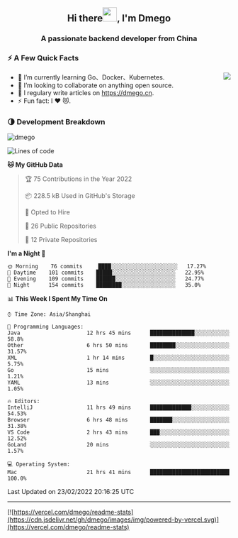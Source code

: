 <h2 align="center">Hi there<img src="https://cdn.jsdelivr.net/gh/dmego/images/img/Hi.gif" height="32" />, I'm Dmego </h2>
<h3 align="center">A passionate backend developer from China</h3>

### ⚡️ A Few Quick Facts

<img align="right" src="https://readme-stats-dmego.vercel.app/api?username=dmego&show_icons=true&icon_color=1573B3&hide_title=true&text_color=718096&bg_color=00000000&hide_border=true"/>

<ul>
    <li> 🌱 I’m currently learning Go、Docker、Kubernetes.</li>
    <li> 👯 I’m looking to collaborate on anything open source.</li>
    <li> 📝 I regulary write articles on <a href="https://dmego.cn">https://dmego.cn</a>.</li>
    <li> ⚡ Fun fact: I ❤️ 😻.</li>
</ul>

### 🌗 Development Breakdown

<img src="https://komarev.com/ghpvc/?username=dmego" alt="dmego" />

<!--START_SECTION:waka-->
![Lines of code](https://img.shields.io/badge/From%20Hello%20World%20I%27ve%20Written-252%20Thousand%20lines%20of%20code-blue)

**🐱 My GitHub Data** 

> 🏆 75 Contributions in the Year 2022
 > 
> 📦 228.5 kB Used in GitHub's Storage 
 > 
> 💼 Opted to Hire
 > 
> 📜 26 Public Repositories 
 > 
> 🔑 12 Private Repositories  
 > 
**I'm a Night 🦉** 

```text
🌞 Morning    76 commits     ████░░░░░░░░░░░░░░░░░░░░░   17.27% 
🌆 Daytime    101 commits    █████░░░░░░░░░░░░░░░░░░░░   22.95% 
🌃 Evening    109 commits    ██████░░░░░░░░░░░░░░░░░░░   24.77% 
🌙 Night      154 commits    ████████░░░░░░░░░░░░░░░░░   35.0%

```


📊 **This Week I Spent My Time On** 

```text
⌚︎ Time Zone: Asia/Shanghai

💬 Programming Languages: 
Java                     12 hrs 45 mins      ██████████████░░░░░░░░░░░   58.8% 
Other                    6 hrs 50 mins       ████████░░░░░░░░░░░░░░░░░   31.57% 
XML                      1 hr 14 mins        █░░░░░░░░░░░░░░░░░░░░░░░░   5.75% 
Go                       15 mins             ░░░░░░░░░░░░░░░░░░░░░░░░░   1.21% 
YAML                     13 mins             ░░░░░░░░░░░░░░░░░░░░░░░░░   1.05%

🔥 Editors: 
IntelliJ                 11 hrs 49 mins      █████████████░░░░░░░░░░░░   54.53% 
Browser                  6 hrs 48 mins       ███████░░░░░░░░░░░░░░░░░░   31.38% 
VS Code                  2 hrs 43 mins       ███░░░░░░░░░░░░░░░░░░░░░░   12.52% 
GoLand                   20 mins             ░░░░░░░░░░░░░░░░░░░░░░░░░   1.57%

💻 Operating System: 
Mac                      21 hrs 41 mins      █████████████████████████   100.0%

```


 Last Updated on 23/02/2022 20:16:25 UTC
<!--END_SECTION:waka-->

---

[![https://vercel.com/dmego/readme-stats](https://cdn.jsdelivr.net/gh/dmego/images/img/powered-by-vercel.svg)](https://vercel.com/dmego/readme-stats)

